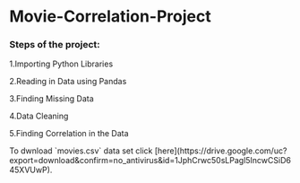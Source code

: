 # Movie-Correlation-Project
<H3>Steps of the project:</H3>
<p>1.Importing Python Libraries</p>
<p>2.Reading in Data using Pandas</p>
<p>3.Finding Missing  Data</p>
<p>4.Data Cleaning</p>
<p>5.Finding Correlation in the Data</p>
To dwnload `movies.csv` data set click [here](https://drive.google.com/uc?export=download&confirm=no_antivirus&id=1JphCrwc50sLPagl5IncwCSiD645XVUwP).
